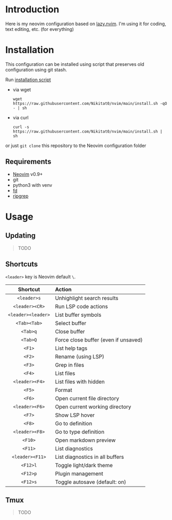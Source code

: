 # Introduction

Here is my neovim configuration based on
[lazy.nvim](https://github.com/folke/lazy.nvim). I'm using it for coding, text
editing, etc. (for everything)

# Installation

This configuration can be installed using script that preserves old
configuration using git stash.

Run
[installation script](https://raw.githubusercontent.com/Nikitat0/nvim/main/install.sh)

- via wget

  ```
  wget https://raw.githubusercontent.com/Nikitat0/nvim/main/install.sh -qO - | sh
  ```

- via curl

  ```
  curl -s https://raw.githubusercontent.com/Nikitat0/nvim/main/install.sh | sh
  ```

or just `git clone` this repository to the Neovim configuration folder

## Requirements

- [Neovim](https://github.com/neovim/neovim) v0.9+
- git
- python3 with venv
- [fd](https://github.com/sharkdp/fd)
- [ripgrep](https://github.com/BurntSushi/ripgrep)

# Usage

## Updating

> TODO

## Shortcuts

`<leader>` key is Neovim default `\`.

|      Shortcut      | Action                               |
| :----------------: | :----------------------------------- |
|    `<leader>s`     | Unhighlight search results           |
|   `<leader><CR>`   | Run LSP code actions                 |
| `<leader><leader>` | List buffer symbols                  |
|    `<Tab><Tab>`    | Select buffer                        |
|      `<Tab>q`      | Close buffer                         |
|      `<Tab>Q`      | Force close buffer (even if unsaved) |
|       `<F1>`       | List help tags                       |
|       `<F2>`       | Rename (using LSP)                   |
|       `<F3>`       | Grep in files                        |
|       `<F4>`       | List files                           |
|   `<leader><F4>`   | List files with hidden               |
|       `<F5>`       | Format                               |
|       `<F6>`       | Open current file directory          |
|   `<leader><F6>`   | Open current working directory       |
|       `<F7>`       | Show LSP hover                       |
|       `<F8>`       | Go to definition                     |
|   `<leader><F8>`   | Go to type definition                |
|      `<F10>`       | Open markdown preview                |
|      `<F11>`       | List diagnostics                     |
|  `<leader><F11>`   | List diagnostics in all buffers      |
|      `<F12>l`      | Toggle light/dark theme              |
|      `<F12>p`      | Plugin management                    |
|      `<F12>s`      | Toggle autosave (default: on)        |

## Tmux

> TODO
